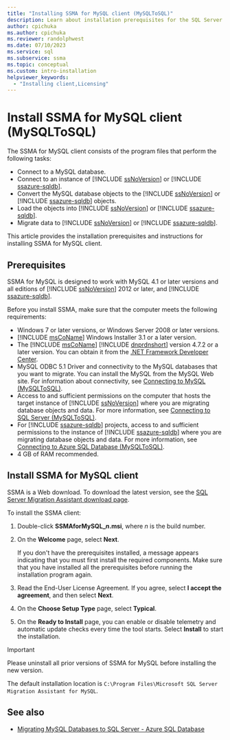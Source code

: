```yaml
---
title: "Installing SSMA for MySQL client (MySQLToSQL)"
description: Learn about installation prerequisites for the SQL Server Migration Assistant (SSMA) for MySQL client and how to install.
author: cpichuka
ms.author: cpichuka
ms.reviewer: randolphwest
ms.date: 07/10/2023
ms.service: sql
ms.subservice: ssma
ms.topic: conceptual
ms.custom: intro-installation
helpviewer_keywords:
  - "Installing client,Licensing"
---
```

# Install SSMA for MySQL client (MySQLToSQL)

The SSMA for MySQL client consists of the program files that perform the following tasks:

- Connect to a MySQL database.
- Connect to an instance of [!INCLUDE [ssNoVersion](../../includes/ssnoversion-md.md)] or [!INCLUDE [ssazure-sqldb](../../includes/ssazure-sqldb.md)].
- Convert the MySQL database objects to the [!INCLUDE [ssNoVersion](../../includes/ssnoversion-md.md)] or [!INCLUDE [ssazure-sqldb](../../includes/ssazure-sqldb.md)] objects.
- Load the objects into [!INCLUDE [ssNoVersion](../../includes/ssnoversion-md.md)] or [!INCLUDE [ssazure-sqldb](../../includes/ssazure-sqldb.md)].
- Migrate data to [!INCLUDE [ssNoVersion](../../includes/ssnoversion-md.md)] or [!INCLUDE [ssazure-sqldb](../../includes/ssazure-sqldb.md)].

This article provides the installation prerequisites and instructions for installing SSMA for MySQL client.

## Prerequisites

SSMA for MySQL is designed to work with MySQL 4.1 or later versions and all editions of [!INCLUDE [ssNoVersion](../../includes/ssnoversion-md.md)] 2012 or later, and [!INCLUDE [ssazure-sqldb](../../includes/ssazure-sqldb.md)].

Before you install SSMA, make sure that the computer meets the following requirements:

- Windows 7 or later versions, or Windows Server 2008 or later versions.
- [!INCLUDE [msCoName](../../includes/msconame-md.md)] Windows Installer 3.1 or a later version.
- The [!INCLUDE [msCoName](../../includes/msconame-md.md)] [!INCLUDE [dnprdnshort](../../includes/dnprdnshort-md.md)] version 4.7.2 or a later version. You can obtain it from the [.NET Framework Developer Center](https://go.microsoft.com/fwlink/?LinkId=48882).
- MySQL ODBC 5.1 Driver and connectivity to the MySQL databases that you want to migrate. You can install the MySQL from the MySQL Web site. For information about connectivity, see [Connecting to MySQL (MySQLToSQL)](../../ssma/mysql/connecting-to-mysql-mysqltosql.md).
- Access to and sufficient permissions on the computer that hosts the target instance of [!INCLUDE [ssNoVersion](../../includes/ssnoversion-md.md)] where you are migrating database objects and data. For more information, see [Connecting to SQL Server (MySQLToSQL)](../../ssma/mysql/connecting-to-sql-server-mysqltosql.md).
- For [!INCLUDE [ssazure-sqldb](../../includes/ssazure-sqldb.md)] projects, access to and sufficient permissions to the instance of [!INCLUDE [ssazure-sqldb](../../includes/ssazure-sqldb.md)] where you are migrating database objects and data. For more information, see [Connecting to Azure SQL Database (MySQLToSQL)](../../ssma/mysql/connecting-to-azure-sql-db-mysqltosql.md).
- 4 GB of RAM recommended.

## Install SSMA for MySQL client

SSMA is a Web download. To download the latest version, see the [SQL Server Migration Assistant download page](https://aka.ms/ssmaformysql).

To install the SSMA client:

1. Double-click **SSMAforMySQL_*n*.msi**, where *n* is the build number.
1. On the **Welcome** page, select **Next**.

   If you don't have the prerequisites installed, a message appears indicating that you must first install the required components. Make sure that you have installed all the prerequisites before running the installation program again.

1. Read the End-User License Agreement. If you agree, select **I accept the agreement**, and then select **Next**.
1. On the **Choose Setup Type** page, select **Typical**.
1. On the **Ready to Install** page, you can enable or disable telemetry and automatic update checks every time the tool starts. Select **Install** to start the installation.

> [!IMPORTANT]  
> Please uninstall all prior versions of SSMA for MySQL before installing the new version.

The default installation location is `C:\Program Files\Microsoft SQL Server Migration Assistant for MySQL`.

## See also

- [Migrating MySQL Databases to SQL Server - Azure SQL Database](../../ssma/mysql/migrating-mysql-databases-to-sql-server-azure-sql-db-mysqltosql.md)
